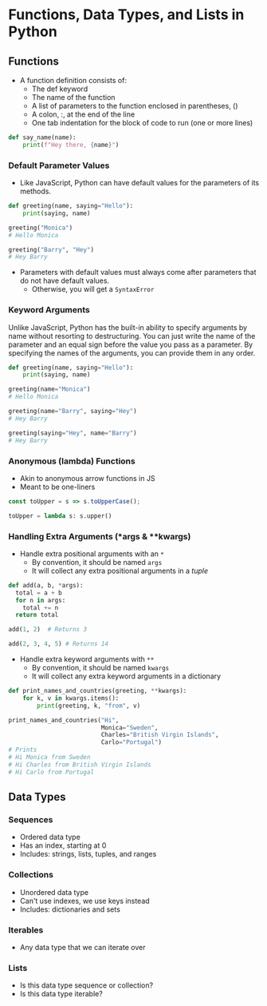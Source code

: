 # Functions, Data Types, and Lists in Python

## Functions

- A function definition consists of:
  - The def keyword
  - The name of the function
  - A list of parameters to the function enclosed in parentheses, ()
  - A colon, :, at the end of the line
  - One tab indentation for the block of code to run (one or more lines)

```py
def say_name(name):
    print(f"Hey there, {name}")
```

### Default Parameter Values

- Like JavaScript, Python can have default values for the parameters of its methods.

```py
def greeting(name, saying="Hello"):
    print(saying, name)

greeting("Monica")
# Hello Monica

greeting("Barry", "Hey")
# Hey Barry
```

- Parameters with default values must always come after parameters that do not have default values.
  - Otherwise, you will get a `SyntaxError`

### Keyword Arguments

Unlike JavaScript, Python has the built-in ability to specify arguments by name without resorting to destructuring. You can just write the name of the parameter and an equal sign before the value you pass as a parameter. By specifying the names of the arguments, you can provide them in any order.

```py
def greeting(name, saying="Hello"):
    print(saying, name)

greeting(name="Monica")
# Hello Monica

greeting(name="Barry", saying="Hey")
# Hey Barry

greeting(saying="Hey", name="Barry")
# Hey Barry
```

### Anonymous (lambda) Functions

- Akin to anonymous arrow functions in JS
- Meant to be one-liners

```js
const toUpper = s => s.toUpperCase();
```

```py
toUpper = lambda s: s.upper()
```

### Handling Extra Arguments (*args & **kwargs)

- Handle extra positional arguments with an `*`
  - By convention, it should be named `args`
  - It will collect any extra positional arguments in a *tuple*

```py
def add(a, b, *args):
  total = a + b
  for n in args:
    total += n
  return total

add(1, 2)  # Returns 3

add(2, 3, 4, 5) # Returns 14
```

- Handle extra keyword arguments with `**`
  - By convention, it should be named `kwargs`
  - It will collect any extra keyword arguments in a dictionary

```py
def print_names_and_countries(greeting, **kwargs):
    for k, v in kwargs.items():
        print(greeting, k, "from", v)

print_names_and_countries("Hi",
                          Monica="Sweden",
                          Charles="British Virgin Islands",
                          Carlo="Portugal")
# Prints
# Hi Monica from Sweden
# Hi Charles from British Virgin Islands
# Hi Carlo from Portugal
```

## Data Types

### Sequences

- Ordered data type
- Has an index, starting at 0
- Includes: strings, lists, tuples, and ranges

### Collections

- Unordered data type
- Can't use indexes, we use keys instead
- Includes: dictionaries and sets

### Iterables

- Any data type that we can iterate over

### Lists

- Is this data type sequence or collection?
- Is this data type iterable?
